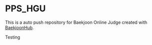 # PPS_HGU
This is a auto push repository for Baekjoon Online Judge created with [BaekjoonHub](https://github.com/BaekjoonHub/BaekjoonHub).

Testing
